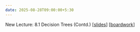 ```yaml
---
date: 2025-08-28T09:00:00+5:30
---
```

New Lecture: 8.1 Decision Trees (Contd.) [[slides](/AIL7024-2501/_images/slides/8_slides.pdf)]  [[boardwork](/AIL7024-2501/_images/slides/8_boardwork.pdf)]